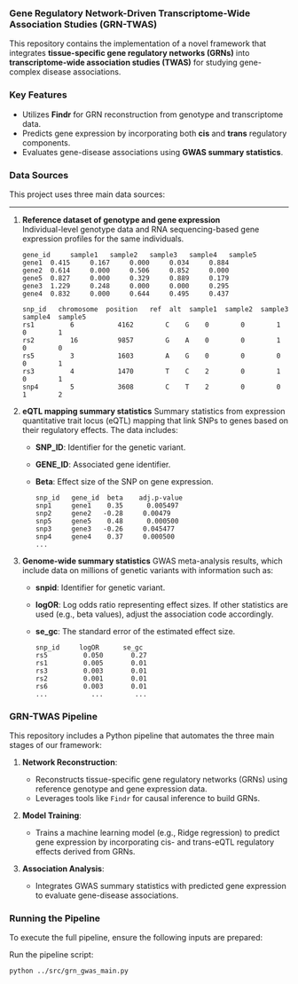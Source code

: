 ### Gene Regulatory Network-Driven Transcriptome-Wide Association Studies (GRN-TWAS)

This repository contains the implementation of a novel framework that integrates **tissue-specific gene regulatory networks (GRNs)** into **transcriptome-wide association studies (TWAS)** for studying gene-complex disease associations.

### Key Features
- Utilizes **Findr** for GRN reconstruction from genotype and transcriptome data.
- Predicts gene expression by incorporating both **cis** and **trans** regulatory components.
- Evaluates gene-disease associations using **GWAS summary statistics**.

### Data Sources
This project uses three main data sources:


---
1. **Reference dataset of genotype and gene expression**  
   Individual-level genotype data and RNA sequencing-based gene expression profiles for the same individuals.


      ```plaintext
      gene_id     sample1   sample2   sample3   sample4   sample5
      gene1  0.415     0.167     0.000     0.034     0.884
      gene2  0.614     0.000     0.506     0.852     0.000
      gene5  0.827     0.000     0.329     0.889     0.179
      gene3  1.229     0.248     0.000     0.000     0.295
      gene4  0.832     0.000     0.644     0.495     0.437
      ```

      ```plaintext
      snp_id   chromosome  position   ref  alt  sample1  sample2  sample3  sample4  sample5 
      rs1         6           4162        C    G    0        0        1        0        1 
      rs2         16          9857        G    A    0        0        1        0        0 
      rs5         3           1603        A    G    0        0        0        0        1 
      rs3         4           1470        T    C    2        0        1        0        1 
      snp4        5           3608        C    T    2        0        0        1        2 
      ```

2. **eQTL mapping summary statistics**
   Summary statistics from expression quantitative trait locus (eQTL) mapping that link SNPs to genes based on their regulatory effects. The data includes:

   - **SNP_ID**: Identifier for the genetic variant.
   - **GENE_ID**: Associated gene identifier.
   - **Beta**: Effect size of the SNP on gene expression.

      ```plaintext
      snp_id   gene_id  beta    adj.p-value
      snp1     gene1    0.35      0.005497
      snp2     gene2   -0.28     0.00479
      snp5     gene5    0.48      0.000500
      snp3     gene3   -0.26     0.045477
      snp4     gene4    0.37     0.000500
      ...
      ```

3. **Genome-wide summary statistics**
   GWAS meta-analysis results, which include data on millions of genetic variants with information such as:

   - **snpid**: Identifier for genetic variant.
   - **logOR**: Log odds ratio representing effect sizes. If other statistics are used (e.g., beta values), adjust the association code accordingly.
   - **se_gc**: The standard error of the estimated effect size.

      ```plaintext
      snp_id     logOR      se_gc
      rs5         0.050       0.27
      rs1         0.005       0.01
      rs3         0.003       0.01
      rs2         0.001       0.01
      rs6         0.003       0.01
      ...           ...        ...
      ```










### GRN-TWAS Pipeline

This repository includes a Python pipeline that automates the three main stages of our framework:

1. **Network Reconstruction**: 
   - Reconstructs tissue-specific gene regulatory networks (GRNs) using reference genotype and gene expression data.
   - Leverages tools like `Findr` for causal inference to build GRNs.

2. **Model Training**: 
   - Trains a machine learning model (e.g., Ridge regression) to predict gene expression by incorporating cis- and trans-eQTL regulatory effects derived from GRNs.

3. **Association Analysis**: 
   - Integrates GWAS summary statistics with predicted gene expression to evaluate gene-disease associations.

### Running the Pipeline

To execute the full pipeline, ensure the following inputs are prepared:
<!-- - **Reference Dataset**: A file containing genotype and gene expression data (`reference_dataset.tsv`).
- **GWAS Summary Statistics**: A file with genome-wide summary statistics (`gwas_summary_statistics.tsv`). -->

Run the pipeline script:

```bash
python ../src/grn_gwas_main.py 
```




<!-- ### Input Format
The input file must be a gzipped CSV file (`.csv.gz`) containing the following columns:
 -->

<!-- 




1. **id**  
   - Unique identifier for each gene or SNP.

2. **Expression Columns**  
   - Columns representing expression data for each sample.
   - Column names should be unique and represent sample identifiers (e.g., `sample1`, `sample2`, etc.).

3. **Genotype Columns**  
   - Columns representing genotype data for each sample.
   - Column names should match the expression sample identifiers.

### Example Input File
```csv
id,sample1,sample2,sample3
gene1,5.6,3.2,4.1
gene2,4.1,2.1,5.2
```
```csv
id,sample1,sample2,sample3
snp1,0,1,0
snp2,1,0,1
``` -->


